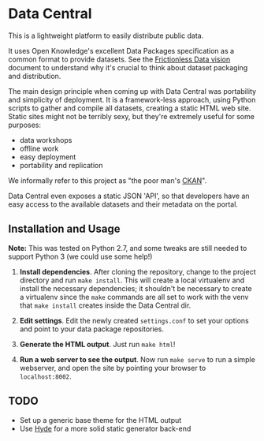Data Central
============

This is a lightweight platform to easily distribute public data.

It uses Open Knowledge's excellent Data Packages specification as a
common format to provide datasets. See the [Frictionless Data
vision](http://data.okfn.org/vision) document to understand why it's
crucial to think about dataset packaging and distribution.

The main design principle when coming up with Data Central was
portability and simplicity of deployment. It is a framework-less
approach, using Python scripts to gather and compile all datasets,
creating a static HTML web site. Static sites might not be terribly
sexy, but they're extremely useful for some purposes:

 * data workshops
 * offline work
 * easy deployment
 * portability and replication

We informally refer to this project as "the poor man's
[CKAN](http://ckan.org)".

Data Central even exposes a static JSON 'API', so that developers 
have an easy access to the available datasets and their metadata 
on the portal.

Installation and Usage
------------

**Note:** This was tested on Python 2.7, and some tweaks are still
needed to support Python 3 (we could use some help!)

1. **Install dependencies**. After cloning the repository, change 
   to the project directory and run `make install`. This will 
   create a local virtualenv and install the necessary 
   dependencies; it shouldn't be necessary to create a virtualenv 
   since the `make` commands are all set to work with the venv 
   that `make install` creates inside the Data Central dir.

2. **Edit settings**. Edit the newly created `settings.conf`
   to set your options and point to your data package 
   repositories.

3. **Generate the HTML output**. Just run `make html`!

4. **Run a web server to see the output**. Now run `make serve` 
   to run a simple webserver, and open the site by pointing your 
   browser to `localhost:8002`.


TODO
----

 * Set up a generic base theme for the HTML output
 * Use [Hyde](http://pypi.python.org/pypi/hyde/0.8.4) for a more solid 
   static generator back-end
